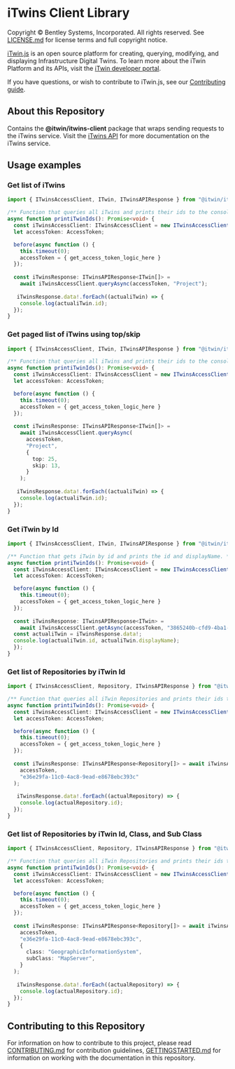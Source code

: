 # iTwins Client Library

Copyright © Bentley Systems, Incorporated. All rights reserved. See [LICENSE.md](./LICENSE.md) for license terms and full copyright notice.

[iTwin.js](http://www.itwinjs.org) is an open source platform for creating, querying, modifying, and displaying Infrastructure Digital Twins. To learn more about the iTwin Platform and its APIs, visit the [iTwin developer portal](https://developer.bentley.com/).

If you have questions, or wish to contribute to iTwin.js, see our [Contributing guide](./CONTRIBUTING.md).

## About this Repository

Contains the **@itwin/itwins-client** package that wraps sending requests to the iTwins service. Visit the [iTwins API](https://developer.bentley.com/apis/itwins/) for more documentation on the iTwins service.

## Usage examples

### Get list of iTwins
```typescript
import { ITwinsAccessClient, ITwin, ITwinsAPIResponse } from "@itwin/itwins-client";

/** Function that queries all iTwins and prints their ids to the console. */
async function printiTwinIds(): Promise<void> {
  const iTwinsAccessClient: ITwinsAccessClient = new ITwinsAccessClient();
  let accessToken: AccessToken;

  before(async function () {
    this.timeout(0);
    accessToken = { get_access_token_logic_here }
  });
  
  const iTwinsResponse: ITwinsAPIResponse<ITwin[]> =
    await iTwinsAccessClient.queryAsync(accessToken, "Project");
    
   iTwinsResponse.data!.forEach((actualiTwin) => {
    console.log(actualiTwin.id);
  });
}
```

### Get paged list of iTwins using top/skip
```typescript
import { ITwinsAccessClient, ITwin, ITwinsAPIResponse } from "@itwin/itwins-client";

/** Function that queries all iTwins and prints their ids to the console. */
async function printiTwinIds(): Promise<void> {
  const iTwinsAccessClient: ITwinsAccessClient = new ITwinsAccessClient();
  let accessToken: AccessToken;

  before(async function () {
    this.timeout(0);
    accessToken = { get_access_token_logic_here }
  });
  
  const iTwinsResponse: ITwinsAPIResponse<ITwin[]> =
    await iTwinsAccessClient.queryAsync(
      accessToken, 
      "Project",
      {
        top: 25,
        skip: 13,
      }
    );
    
   iTwinsResponse.data!.forEach((actualiTwin) => {
    console.log(actualiTwin.id);
  });
}
```

### Get iTwin by Id
```typescript
import { ITwinsAccessClient, ITwin, ITwinsAPIResponse } from "@itwin/itwins-client";

/** Function that gets iTwin by id and prints the id and displayName. */
async function printiTwinIds(): Promise<void> {
  const iTwinsAccessClient: ITwinsAccessClient = new ITwinsAccessClient();
  let accessToken: AccessToken;

  before(async function () {
    this.timeout(0);
    accessToken = { get_access_token_logic_here }
  });
  
  const iTwinsResponse: ITwinsAPIResponse<ITwin> =
    await iTwinsAccessClient.getAsync(accessToken, "3865240b-cfd9-4ba1-a9e5-65e8813d006b");
  const actualiTwin = iTwinsResponse.data!;
  console.log(actualiTwin.id, actualiTwin.displayName);
  });
}
```

### Get list of Repositories by iTwin Id
```typescript
import { ITwinsAccessClient, Repository, ITwinsAPIResponse } from "@itwin/itwins-client";

/** Function that queries all iTwin Repositories and prints their ids to the console. */
async function printiTwinIds(): Promise<void> {
  const iTwinsAccessClient: ITwinsAccessClient = new ITwinsAccessClient();
  let accessToken: AccessToken;

  before(async function () {
    this.timeout(0);
    accessToken = { get_access_token_logic_here }
  });
  
  const iTwinsResponse: ITwinsAPIResponse<Repository[]> = await iTwinsAccessClient.queryRepositoriesAsync(
    accessToken,
    "e36e29fa-11c0-4ac8-9ead-e8678ebc393c"
  );
    
   iTwinsResponse.data!.forEach((actualRepository) => {
    console.log(actualRepository.id);
  });
}
```

### Get list of Repositories by iTwin Id, Class, and Sub Class
```typescript
import { ITwinsAccessClient, Repository, ITwinsAPIResponse } from "@itwin/itwins-client";

/** Function that queries all iTwin Repositories and prints their ids to the console. */
async function printiTwinIds(): Promise<void> {
  const iTwinsAccessClient: ITwinsAccessClient = new ITwinsAccessClient();
  let accessToken: AccessToken;

  before(async function () {
    this.timeout(0);
    accessToken = { get_access_token_logic_here }
  });
  
  const iTwinsResponse: ITwinsAPIResponse<Repository[]> = await iTwinsAccessClient.queryRepositoriesAsync(
    accessToken,
    "e36e29fa-11c0-4ac8-9ead-e8678ebc393c",
    {
      class: "GeographicInformationSystem",
      subClass: "MapServer",
    }
  );
    
   iTwinsResponse.data!.forEach((actualRepository) => {
    console.log(actualRepository.id);
  });
}
```

## Contributing to this Repository

For information on how to contribute to this project, please read [CONTRIBUTING.md](CONTRIBUTING.md) for contribution guidelines, [GETTINGSTARTED.md](GETTINGSTARTED.md) for information on working with the documentation in this repository.
